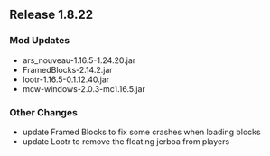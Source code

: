 ## Release 1.8.22

### Mod Updates
- ars_nouveau-1.16.5-1.24.20.jar
- FramedBlocks-2.14.2.jar
- lootr-1.16.5-0.1.12.40.jar
- mcw-windows-2.0.3-mc1.16.5.jar
### Other Changes
- update Framed Blocks to fix some crashes when loading blocks
- update Lootr to remove the floating jerboa from players
